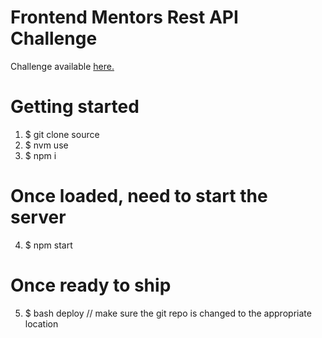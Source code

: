 # Frontend Mentors Rest API Challenge
Challenge available <a href="https://www.frontendmentor.io/challenges/rest-countries-api-with-color-theme-switcher-5cacc469fec04111f7b848ca">here.</a>

# Getting started

1. \$ git clone source
2. \$ nvm use
3. \$ npm i

# Once loaded, need to start the server

4. \$ npm start

# Once ready to ship

5. \$ bash deploy // make sure the git repo is changed to the appropriate location
